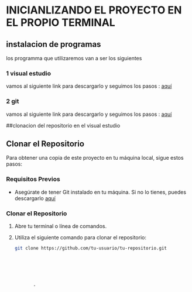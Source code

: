 # INICIANLIZANDO EL PROYECTO EN EL PROPIO TERMINAL 





## instalacion de programas

 
los programma que utilizaremos van a ser los siguientes 


### 1 visual estudio 

vamos al siguiente link para descargarlo y seguimos los pasos : [aquí](https://code.visualstudio.com/download) 
          
### 2 git 

vamos al siguiente link para descargarlo y seguimos los pasos : [aquí](https://git-scm.com/downloads)


##clonacion del repositorio en el visual estudio



## Clonar el Repositorio

Para obtener una copia de este proyecto en tu máquina local, sigue estos pasos:

### Requisitos Previos

- Asegúrate de tener Git instalado en tu máquina. Si no lo tienes, puedes descargarlo [aquí](https://git-scm.com/downloads)

### Clonar el Repositorio

1. Abre tu terminal o línea de comandos.

2. Utiliza el siguiente comando para clonar el repositorio:

   ```bash
   git clone https://github.com/tu-usuario/tu-repositorio.git



          
          
       
          -


          
